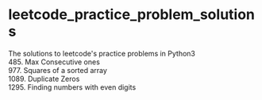 # leetcode_practice_problem_solutions
The solutions to leetcode's practice problems in Python3 <br />
485. Max Consecutive ones <br />
977. Squares of a sorted array <br />
1089. Duplicate Zeros<br />
1295. Finding numbers with even digits <br />
